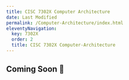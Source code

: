```yaml
---
title: CISC 7302X Computer Architecture
date: Last Modified 
permalink: /Computer-Architecture/index.html
eleventyNavigation:
  key: 7302X
  order: 2
  title: CISC 7302X Computer-Architecture
---
```


## Coming Soon 🔏